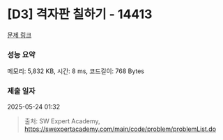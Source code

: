 # [D3] 격자판 칠하기 - 14413 

[문제 링크](https://swexpertacademy.com/main/code/problem/problemDetail.do?contestProbId=AYEXgKnKKg0DFARx) 

### 성능 요약

메모리: 5,832 KB, 시간: 8 ms, 코드길이: 768 Bytes

### 제출 일자

2025-05-24 01:32



> 출처: SW Expert Academy, https://swexpertacademy.com/main/code/problem/problemList.do